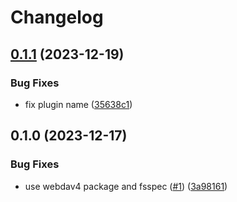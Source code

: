 # Changelog

## [0.1.1](https://github.com/snakemake/snakemake-storage-plugin-webdav/compare/v0.1.0...v0.1.1) (2023-12-19)


### Bug Fixes

* fix plugin name ([35638c1](https://github.com/snakemake/snakemake-storage-plugin-webdav/commit/35638c118c1ec4ff43b2aca8258e36b6fe468a22))

## 0.1.0 (2023-12-17)


### Bug Fixes

* use webdav4 package and fsspec ([#1](https://github.com/snakemake/snakemake-storage-plugin-webdav/issues/1)) ([3a98161](https://github.com/snakemake/snakemake-storage-plugin-webdav/commit/3a981616cedb8148fce2ea4e98736a52889b925a))
